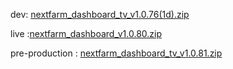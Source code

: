 dev: [nextfarm_dashboard_tv_v1.0.76(1d).zip](https://github.com/user-attachments/files/18022672/nextfarm_dashboard_tv_v1.0.76.1d.zip)





live :[nextfarm_dashboard_v1.0.80.zip](https://github.com/user-attachments/files/18106861/nextfarm_dashboard_v1.0.80.zip)

pre-production : [nextfarm_dashboard_tv_v1.0.81.zip](https://github.com/user-attachments/files/18126771/nextfarm_dashboard_tv_v1.0.81.zip)
